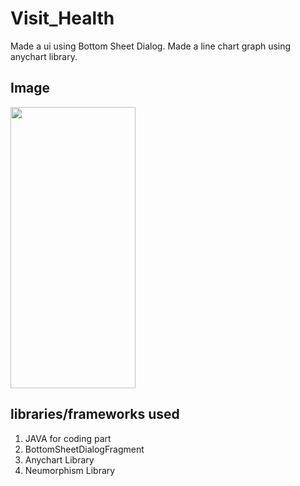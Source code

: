# Visit_Health
Made a ui using Bottom Sheet Dialog. Made a line chart graph using anychart library.
## Image
<img src="https://user-images.githubusercontent.com/78974094/164798592-9f477d99-f1f2-4af4-97c1-fa3a77f2ed94.jpeg"  width="200" height="450"/> 

## libraries/frameworks used
1. JAVA for coding part
2. BottomSheetDialogFragment
3. Anychart Library
4. Neumorphism Library

